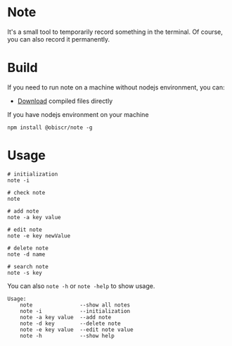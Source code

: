 # Note

It's a small tool to temporarily record something in the terminal.
Of course, you can also record it permanently.

# Build

If you need to run note on a machine without nodejs environment, you can:

+ [Download]() compiled files directly

If you have nodejs environment on your machine

```
npm install @obiscr/note -g
```

# Usage

```shell script
# initialization
note -i

# check note
note

# add note
note -a key value

# edit note
note -e key newValue

# delete note
note -d name

# search note
note -s key
```

You can also `note -h` or `note -help` to show usage.

```shell script
Usage: 
    note               --show all notes 
    note -i            --initialization 
    note -a key value  --add note 
    note -d key        --delete note 
    note -e key value  --edit note value 
    note -h            --show help
```
